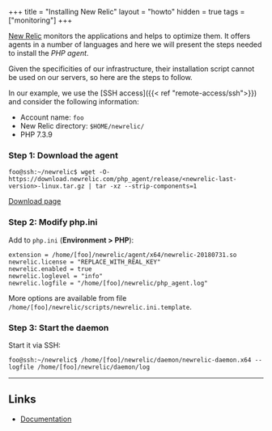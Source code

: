 +++
title = "Installing New Relic"
layout = "howto"
hidden = true
tags = ["monitoring"]
+++

[New Relic](https://newrelic.com/products/application-monitoring) monitors the applications and helps to optimize them. It offers agents in a number of languages and here we will present the steps needed to install the *PHP agent*.

Given the specificities of our infrastructure, their installation script cannot be used on our servers, so here are the steps to follow.

In our example, we use the [SSH access]({{< ref "remote-access/ssh">}}) and consider the following information:

- Account name: `foo`
- New Relic directory: `$HOME/newrelic/`
- PHP 7.3.9

### Step 1: Download the agent

```
foo@ssh:~/newrelic$ wget -O- https://download.newrelic.com/php_agent/release/<newrelic-last-version>-linux.tar.gz | tar -xz --strip-components=1
```

[Download page](https://download.newrelic.com/php_agent/release/)

### Step 2: Modify php.ini

Add to `php.ini` (**Environment > PHP**):

```
extension = /home/[foo]/newrelic/agent/x64/newrelic-20180731.so
newrelic.license = "REPLACE_WITH_REAL_KEY"
newrelic.enabled = true
newrelic.loglevel = "info"
newrelic.logfile = "/home/[foo]/newrelic/php_agent.log"
```

More options are available from file `/home/[foo]/newrelic/scripts/newrelic.ini.template`.

### Step 3: Start the daemon

Start it via SSH:

```
foo@ssh:~/newrelic$ /home/[foo]/newrelic/daemon/newrelic-daemon.x64 --logfile /home/[foo]/newrelic/daemon/log
```

---

## Links

- [Documentation](https://docs.newrelic.com/docs/agents/manage-apm-agents)
